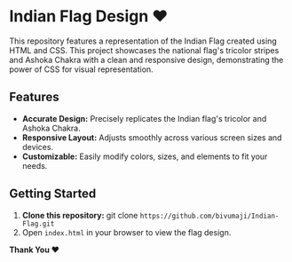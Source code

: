 # Indian Flag Design ❤️
This repository features a representation of the Indian Flag created using HTML and CSS. This project showcases the national flag's tricolor stripes and Ashoka Chakra with a clean and responsive design, demonstrating the power of CSS for visual representation.

## Features
- **Accurate Design:** Precisely replicates the Indian flag's tricolor and Ashoka Chakra.
- **Responsive Layout:** Adjusts smoothly across various screen sizes and devices.
- **Customizable:** Easily modify colors, sizes, and elements to fit your needs.

## Getting Started
1. **Clone this repository:** git clone `https://github.com/bivumaji/Indian-Flag.git`
2. Open `index.html` in your browser to view the flag design.

**Thank You ❤️**
